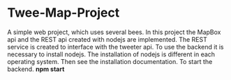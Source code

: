 # Twee-Map-Project
A simple web project, which uses several bees. In this project the MapBox api and the REST api created with nodejs are implemented.
The REST service is created to interface with the tweeter api.
To use the backend it is necessary to install nodejs. 
The installation of nodejs is different in each operating system. Then see the installation documentation.
To start the backend. 
**npm start**

